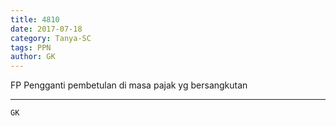 ```yaml
---
title: 4810
date: 2017-07-18
category: Tanya-SC
tags: PPN
author: GK
---
```


FP Pengganti pembetulan di masa pajak yg bersangkutan

---



`GK`
